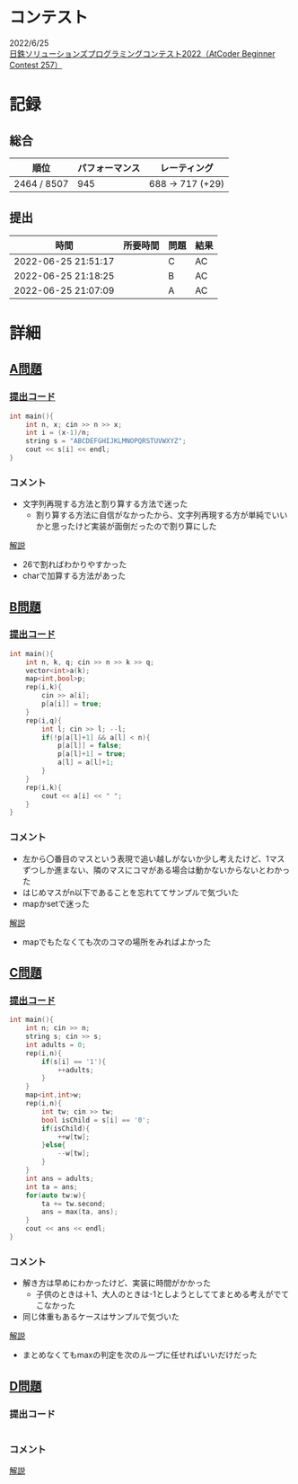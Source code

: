 # コンテスト
2022/6/25<br>
[日鉄ソリューションズプログラミングコンテスト2022（AtCoder Beginner Contest 257）](https://atcoder.jp/contests/abc257)

# 記録
## 総合
|  順位  |  パフォーマンス  | レーティング |
| ---- | ---- | ---- |
| 2464 / 8507 | 945 | 688 → 717 (+29) |

## 提出
|  時間  |  所要時間  |  問題  | 結果 |
| ---- | ---- | ---- | ---- |
| 2022-06-25 21:51:17 |  | C | AC |
| 2022-06-25 21:18:25 |  | B | AC |
| 2022-06-25 21:07:09 |  | A | AC |


# 詳細
## [A問題](https://atcoder.jp/contests/abc257/tasks/abc257_a)
### [提出コード](https://atcoder.jp/contests/abc257/submissions/32713370)
```c++
int main(){
    int n, x; cin >> n >> x;
    int i = (x-1)/n;
    string s = "ABCDEFGHIJKLMNOPQRSTUVWXYZ";
    cout << s[i] << endl;
}
```

### コメント

* 文字列再現する方法と割り算する方法で迷った
    * 割り算する方法に自信がなかったから、文字列再現する方が単純でいいかと思ったけど実装が面倒だったので割り算にした

[解説](https://atcoder.jp/contests/abc257/editorial/4137)

* 26で割ればわかりやすかった
* charで加算する方法があった


## [B問題](https://atcoder.jp/contests/abc257/tasks/abc257_b)
### [提出コード](https://atcoder.jp/contests/abc257/submissions/32720214)
```c++
int main(){
    int n, k, q; cin >> n >> k >> q;
    vector<int>a(k);
    map<int,bool>p;
    rep(i,k){
        cin >> a[i];
        p[a[i]] = true;
    }
    rep(i,q){
        int l; cin >> l; --l;
        if(!p[a[l]+1] && a[l] < n){
            p[a[l]] = false;
            p[a[l]+1] = true;
            a[l] = a[l]+1;
        }
    }
    rep(i,k){
        cout << a[i] << " ";
    }
}
```

### コメント

* 左から〇番目のマスという表現で追い越しがないか少し考えたけど、1マスずつしか進まない、隣のマスにコマがある場合は動かないからないとわかった
* はじめマスがn以下であることを忘れててサンプルで気づいた
* mapかsetで迷った

[解説](https://atcoder.jp/contests/abc257/editorial/4180)

* mapでもたなくても次のコマの場所をみればよかった


## [C問題](https://atcoder.jp/contests/abc257/tasks/abc257_c)
### [提出コード](https://atcoder.jp/contests/abc257/submissions/32733057)

```c++
int main(){
    int n; cin >> n;
    string s; cin >> s;
    int adults = 0;
    rep(i,n){
        if(s[i] == '1'){
            ++adults;
        }
    }
    map<int,int>w;
    rep(i,n){
        int tw; cin >> tw;
        bool isChild = s[i] == '0';
        if(isChild){
            ++w[tw];
        }else{
            --w[tw];
        }
    }
    int ans = adults;
    int ta = ans;
    for(auto tw:w){
        ta += tw.second;
        ans = max(ta, ans);
    }
    cout << ans << endl;
}
```

### コメント

* 解き方は早めにわかったけど、実装に時間がかかった
    * 子供のときは＋1、大人のときは-1としようとしててまとめる考えがでてこなかった
* 同じ体重もあるケースはサンプルで気づいた

[解説](https://atcoder.jp/contests/abc257/editorial/4181)

* まとめなくてもmaxの判定を次のループに任せればいいだけだった


## [D問題]()
### 提出コード

```c++

```

### コメント

[解説]()
